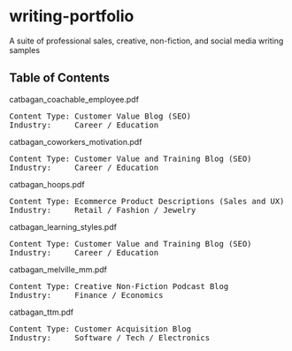 # writing-portfolio
A suite of professional sales, creative, non-fiction, and social media writing samples

Table of Contents
------------------
catbagan_coachable_employee.pdf
<pre>Content Type: Customer Value Blog (SEO)  
Industry:     Career / Education </pre>

catbagan_coworkers_motivation.pdf
<pre>Content Type: Customer Value and Training Blog (SEO)  
Industry:     Career / Education</pre>

catbagan_hoops.pdf  
<pre>Content Type: Ecommerce Product Descriptions (Sales and UX) 
Industry:     Retail / Fashion / Jewelry</pre>

catbagan_learning_styles.pdf
<pre>Content Type: Customer Value and Training Blog (SEO)  
Industry:     Career / Education</pre>

catbagan_melville_mm.pdf 
<pre>Content Type: Creative Non-Fiction Podcast Blog  
Industry:     Finance / Economics</pre>  
  
catbagan_ttm.pdf 
<pre>Content Type: Customer Acquisition Blog  
Industry:     Software / Tech / Electronics</pre>



